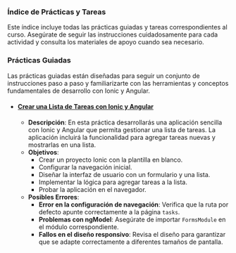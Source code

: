 ### **Índice de Prácticas y Tareas**  

Este índice incluye todas las prácticas guiadas y tareas correspondientes al curso. Asegúrate de seguir las instrucciones cuidadosamente para cada actividad y consulta los materiales de apoyo cuando sea necesario.


### **Prácticas Guiadas**  

Las prácticas guiadas están diseñadas para seguir un conjunto de instrucciones paso a paso y familiarizarte con las herramientas y conceptos fundamentales de desarrollo con Ionic y Angular.

- #### [**Crear una Lista de Tareas con Ionic y Angular**](./1todolist.md)

    - **Descripción**: En esta práctica desarrollarás una aplicación sencilla con Ionic y Angular que permita gestionar una lista de tareas. La aplicación incluirá la funcionalidad para agregar tareas nuevas y mostrarlas en una lista.  
    - **Objetivos**:  
        - Crear un proyecto Ionic con la plantilla en blanco.  
        - Configurar la navegación inicial.  
        - Diseñar la interfaz de usuario con un formulario y una lista.  
        - Implementar la lógica para agregar tareas a la lista.  
        - Probar la aplicación en el navegador.  
    - **Posibles Errores**:  
        - **Error en la configuración de navegación**: Verifica que la ruta por defecto apunte correctamente a la página `tasks`.  
        - **Problemas con ngModel**: Asegúrate de importar `FormsModule` en el módulo correspondiente.  
        - **Fallos en el diseño responsivo**: Revisa el diseño para garantizar que se adapte correctamente a diferentes tamaños de pantalla.  

